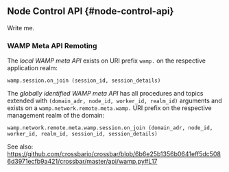 ## Node Control API {#node-control-api}

Write me.

### WAMP Meta API Remoting

The *local WAMP meta API* exists on URI prefix `wamp.` on the respective application realm:

```
wamp.session.on_join (session_id, session_details)
```

The *globally identified WAMP meta API* has all procedures and topics extended with
`(domain_adr, node_id, worker_id, realm_id)` arguments and exists on a `wamp.network.remote.meta.wamp.`
URI prefix on the respective management realm of the domain:

```
wamp.network.remote.meta.wamp.session.on_join (domain_adr, node_id, worker_id, realm_id, session_id, session_details)
```

See also: https://github.com/crossbario/crossbar/blob/6b6e25b1356b0641eff5dc5086d3971ecfb9a421/crossbar/master/api/wamp.py#L17
